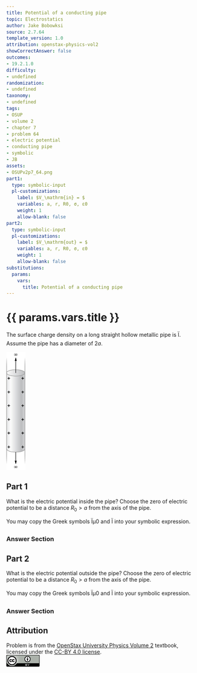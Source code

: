 ```yaml
---
title: Potential of a conducting pipe
topic: Electrostatics
author: Jake Bobowksi
source: 2.7.64
template_version: 1.0
attribution: openstax-physics-vol2
showCorrectAnswer: false
outcomes:
- 19.2.1.0
difficulty:
- undefined
randomization:
- undefined
taxonomy:
- undefined
tags:
- OSUP
- volume 2
- chapter 7
- problem 64
- electric potential
- conducting pipe
- symbolic
- JB
assets:
- OSUPv2p7_64.png
part1:
  type: symbolic-input
  pl-customizations:
    label: $V_\mathrm{in} = $
    variables: a, r, R0, σ, ε0
    weight: 1
    allow-blank: false
part2:
  type: symbolic-input
  pl-customizations:
    label: $V_\mathrm{out} = $
    variables: a, r, R0, σ, ε0
    weight: 1
    allow-blank: false
substitutions:
  params:
    vars:
      title: Potential of a conducting pipe
---
```

# {{ params.vars.title }}
The surface charge density on a long straight hollow metallic pipe is Ï.  Assume the pipe has a diameter of $2a$.

<img src="OSUPv2p7_64.png" width=50 alt="Charged conducting pipe">

## Part 1

What is the electric potential inside the pipe?
Choose the zero of electric potential to be a distance $R_0>a$ from the axis of the pipe.

You may copy the Greek symbols Ïµ0 and Ï into your symbolic expression.

### Answer Section

## Part 2

What is the electric potential outside the pipe?
Choose the zero of electric potential to be a distance $R_0>a$ from the axis of the pipe.

You may copy the Greek symbols Ïµ0 and Ï into your symbolic expression.

### Answer Section

## Attribution

Problem is from the [OpenStax University Physics Volume 2](https://openstax.org/details/books/university-physics-volume-2) textbook, licensed under the [CC-BY 4.0 license](https://creativecommons.org/licenses/by/4.0/).<br>![Image representing the Creative Commons 4.0 BY license.](https://raw.githubusercontent.com/firasm/bits/master/by.png)